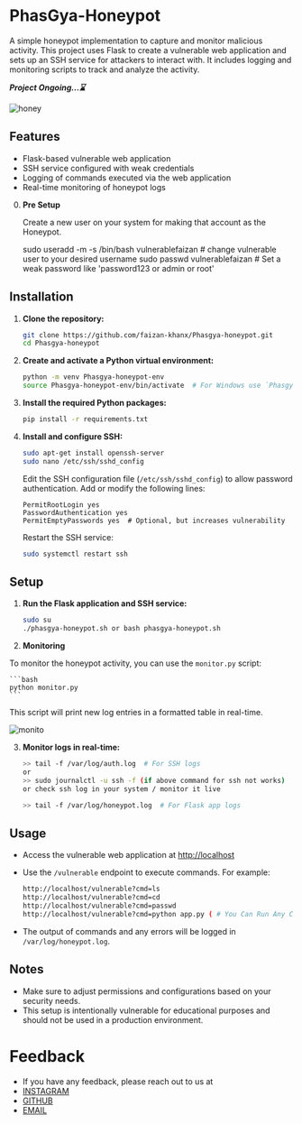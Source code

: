 # PhasGya-Honeypot 

A simple honeypot implementation to capture and monitor malicious activity. This project uses Flask to create a vulnerable web application and sets up an SSH service for attackers to interact with. It includes logging and monitoring scripts to track and analyze the activity.

**_Project Ongoing...⌛_**

![honey](https://github.com/user-attachments/assets/a633c386-2043-4d3f-af28-e245e8f38fcc)

## Features

- Flask-based vulnerable web application
- SSH service configured with weak credentials
- Logging of commands executed via the web application
- Real-time monitoring of honeypot logs

0. **Pre Setup**
   
   Create a new user on your system for making that account as the Honeypot.
   
      sudo useradd -m -s /bin/bash vulnerablefaizan # change vulnerable user to your desired username
      sudo passwd vulnerablefaizan  # Set a weak password like 'password123 or admin or root'
   


## Installation

1. **Clone the repository:**

    ```bash
    git clone https://github.com/faizan-khanx/Phasgya-honeypot.git
    cd Phasgya-honeypot
    ```

2. **Create and activate a Python virtual environment:**

    ```bash
    python -m venv Phasgya-honeypot-env
    source Phasgya-honeypot-env/bin/activate  # For Windows use `Phasgya-honeypot-env\Scripts\activate`
    ```

3. **Install the required Python packages:**

    ```bash
    pip install -r requirements.txt
    ```

4. **Install and configure SSH:**

    ```bash
    sudo apt-get install openssh-server
    sudo nano /etc/ssh/sshd_config
    ```

    Edit the SSH configuration file (`/etc/ssh/sshd_config`) to allow password authentication. Add or modify the following lines:

    ```
    PermitRootLogin yes
    PasswordAuthentication yes
    PermitEmptyPasswords yes  # Optional, but increases vulnerability
    ```

    Restart the SSH service:

    ```bash
    sudo systemctl restart ssh
    ```

## Setup

1. **Run the Flask application and SSH service:**

    ```bash
    sudo su
    ./phasgya-honeypot.sh or bash phasgya-honeypot.sh
    ```

2. **Monitoring**

To monitor the honeypot activity, you can use the `monitor.py` script:

    ```bash
    python monitor.py
    ```

This script will print new log entries in a formatted table in real-time.

![monito](https://github.com/user-attachments/assets/a207275e-d4e0-47de-9084-2477ad4b30de)


3. **Monitor logs in real-time:**

    ```bash
    >> tail -f /var/log/auth.log  # For SSH logs
    or
    >> sudo journalctl -u ssh -f (if above command for ssh not works)
    or check ssh log in your system / monitor it live 
    
    >> tail -f /var/log/honeypot.log  # For Flask app logs
    ```

## Usage

- Access the vulnerable web application at [http://localhost](http://localhost)
- Use the `/vulnerable` endpoint to execute commands. For example:

    ```bash
    http://localhost/vulnerable?cmd=ls
    http://localhost/vulnerable?cmd=cd
    http://localhost/vulnerable?cmd=passwd
    http://localhost/vulnerable?cmd=python app.py ( # You Can Run Any Commands )
    ```

- The output of commands and any errors will be logged in `/var/log/honeypot.log`.


## Notes

- Make sure to adjust permissions and configurations based on your security needs.
- This setup is intentionally vulnerable for educational purposes and should not be used in a production environment.

# Feedback

- If you have any feedback, please reach out to us at
-  [INSTAGRAM](https://instagram.com/ethicalfaizan)
-  [GITHUB](https://github.com/faizan-khanx)
-  [EMAIL](mailto:fk776794@gmail.com)


